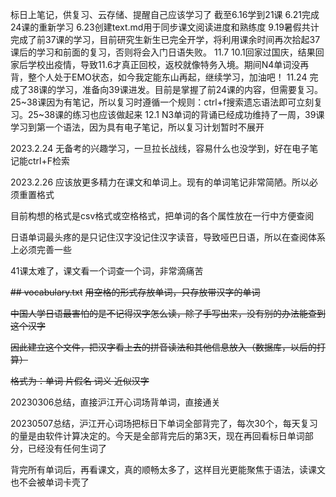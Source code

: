 标日上笔记，供复习、云存储、提醒自己应该学习了
截至6.16学到21课
6.21完成24课的重新学习
6.23创建text.md用于同步课文阅读进度和熟练度
9.19暑假共计完成了前37课的学习，目前研究生新生已完全开学，将利用课余时间再次拾起37课后的学习和前面的复习，否则将会入门日语失败。
11.7 10.1回家过国庆，结果回家后学校出疫情，导致11.6才真正回校，返校就像特务入境。期间N4单词没再背，整个人处于EMO状态，如今我定能东山再起，继续学习，加油吧！
11.24 完成了38课的学习，准备向39课进发。目前是掌握了前24课的内容，但需要复习。25~38课因为有笔记，所以复习时遵循一个规则：ctrl+f搜索遗忘语法即可立刻复习。25~38课的练习也应该做起来
12.1 N3单词的背诵已经成功维持了一周，39课学习到第一个语法，因为具有电子笔记，所以复习计划暂时不展开

2023.2.24 无备考的兴趣学习，一旦拉长战线，容易什么也没学到，好在电子笔记能ctrl+F检索

2023.2.26 应该放更多精力在课文和单词上。现有的单词笔记非常简陋。所以必须重置格式

目前构想的格式是csv格式或空格格式，把单词的各个属性放在一行中方便查阅

日语单词最头疼的是只记住汉字没记住汉字读音，导致哑巴日语，所以在查阅体系上必须完善一些

41课太难了，课文看一个词查一个词，非常滴痛苦

~~## vocabulary.txt~~
~~用空格的形式存放单词，只存放带汉字的单词~~

~~中国人学日语最害怕的是不记得汉字怎么读，除了手写出来，没有别的办法能查到这个汉字~~

~~因此建立这个文件，把汉字看上去的拼音读法和其他信息放入（数据库，以后的打算）~~

~~格式为：单词 片假名 词义 近似汉字~~

20230306总结，直接沪江开心词场背单词，直接通关

20230507总结，沪江开心词场把标日下单词全部背完了，每次30个，每天复习的量是由软件计算决定的。今天是全部背完后的第3天，现在再回看标日单词部分，已经没有任何生词了

背完所有单词后，再看课文，真的顺畅太多了，这样目光更能聚焦于语法，读课文也不会被单词卡壳了